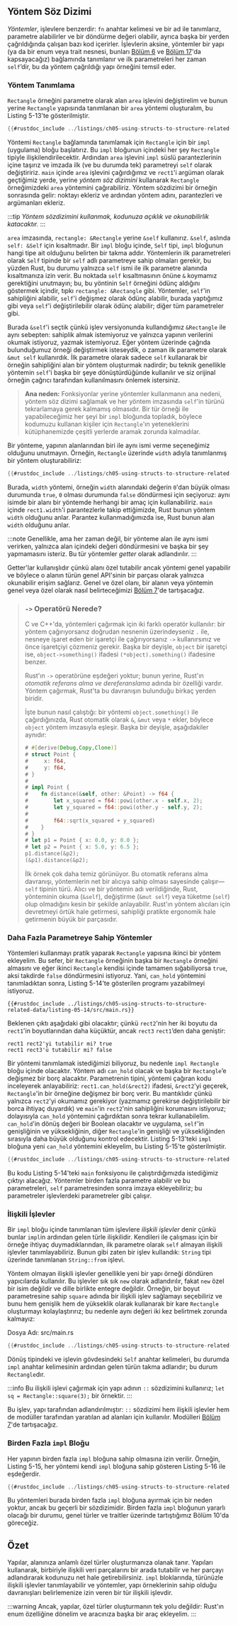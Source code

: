 ## Yöntem Söz Dizimi

*Yöntemler*, işlevlere benzerdir: `fn` anahtar kelimesi ve bir ad ile tanımlarız, parametre alabilirler ve bir döndürme değeri olabilir, ayrıca başka bir yerden çağrıldığında çalışan bazı kod içerirler. İşlevlerin aksine, yöntemler bir yapı (ya da bir enum veya trait nesnesi, bunları [Bölüm 6][enums] ve [Bölüm 17][trait-objects]'da kapsayacağız) bağlamında tanımlanır ve ilk parametreleri her zaman `self`’dir, bu da yöntem çağrıldığı yapı örneğini temsil eder.

### Yöntem Tanımlama

`Rectangle` örneğini parametre olarak alan `area` işlevini değiştirelim ve bunun yerine `Rectangle` yapısında tanımlanan bir `area` yöntemi oluşturalım, bu Listing 5-13'te gösterilmiştir.



```rust
{{#rustdoc_include ../listings/ch05-using-structs-to-structure-related-data/listing-05-13/src/main.rs}}
```



Yöntemi `Rectangle` bağlamında tanımlamak için `Rectangle` için bir `impl` (uygulama) bloğu başlatırız. Bu `impl` bloğunun içindeki her şey `Rectangle` tipiyle ilişkilendirilecektir. Ardından `area` işlevini `impl` süslü parantezlerinin içine taşırız ve imzada ilk (ve bu durumda tek) parametreyi `self` olarak değiştiririz. `main` içinde `area` işlevini çağırdığımız ve `rect1`'i argüman olarak geçtiğimiz yerde, yerine *yöntem söz dizimini* kullanarak `Rectangle` örneğimizdeki `area` yöntemini çağırabiliriz. Yöntem sözdizimi bir örneğin sonrasında gelir: noktayı ekleriz ve ardından yöntem adını, parantezleri ve argümanları ekleriz.

:::tip
*Yöntem sözdizimini kullanmak, kodunuza açıklık ve okunabilirlik katacaktır.*
:::

`area` imzasında, `rectangle: &Rectangle` yerine `&self` kullanırız. `&self`, aslında `self: &Self` için kısaltmadır. Bir `impl` bloğu içinde, `Self` tipi, `impl` bloğunun hangi tipe ait olduğunu belirten bir takma addır. Yöntemlerin ilk parametreleri olarak `Self` tipinde bir `self` adlı parametreye sahip olmaları gerekir, bu yüzden Rust, bu durumu yalnızca `self` ismi ile ilk parametre alanında kısaltmanıza izin verir. Bu noktada `self` kısaltmasının önüne `&` koymamız gerektiğini unutmayın; bu, bu yöntinin `Self` örneğini ödünç aldığını göstermek içindir, tıpkı `rectangle: &Rectangle` gibi. Yöntemler, `self`'in sahipliğini alabilir, `self`'i değişmez olarak ödünç alabilir, burada yaptığımız gibi veya `self`'i değiştirilebilir olarak ödünç alabilir; diğer tüm parametreler gibi.

Burada `&self`'i seçtik çünkü işlev versiyonunda kullandığımız `&Rectangle` ile aynı sebepten: sahiplik almak istemiyoruz ve yalnızca yapının verilerini okumak istiyoruz, yazmak istemiyoruz. Eğer yöntem üzerinde çağrıda bulunduğumuz örneği değiştirmek isteseydik, o zaman ilk parametre olarak `&mut self` kullanırdık. İlk parametre olarak sadece `self` kullanarak bir örneğin sahipliğini alan bir yöntem oluşturmak nadirdir; bu teknik genellikle yöntemin `self`'i başka bir şeye dönüştürdüğünde kullanılır ve siz orijinal örneğin çağrıcı tarafından kullanılmasını önlemek istersiniz.

> **Ana neden:**
> Fonksiyonlar yerine yöntemler kullanmanın ana nedeni, yöntem söz dizimi sağlamak ve her yöntem imzasında `self`'in türünü tekrarlamaya gerek kalmamış olmasıdır. Bir tür örneği ile yapabileceğimiz her şeyi bir `impl` bloğunda topladık, böylece kodumuzu kullanan kişiler için `Rectangle`'ın yeteneklerini kütüphanemizde çeşitli yerlerde aramak zorunda kalmadılar.

Bir yönteme, yapının alanlarından biri ile aynı ismi verme seçeneğimiz olduğunu unutmayın. Örneğin, `Rectangle` üzerinde `width` adıyla tanımlanmış bir yöntem oluşturabiliriz:



```rust
{{#rustdoc_include ../listings/ch05-using-structs-to-structure-related-data/no-listing-06-method-field-interaction/src/main.rs:here}}
```



Burada, `width` yöntemi, örneğin `width` alanındaki değerin `0`'dan büyük olması durumunda `true`, `0` olması durumunda `false` döndürmesi için seçiyoruz: aynı isimde bir alanı bir yöntemde herhangi bir amaç için kullanabiliriz. `main` içinde `rect1.width`'i parantezlerle takip ettiğimizde, Rust bunun yöntem `width` olduğunu anlar. Parantez kullanmadığımızda ise, Rust bunun alan `width` olduğunu anlar.

:::note
Genellikle, ama her zaman değil, bir yönteme alan ile aynı ismi verirken, yalnızca alan içindeki değeri döndürmesini ve başka bir şey yapmamasını isteriz. Bu tür yöntemler *getter* olarak adlandırılır.
:::

Getter'lar kullanışlıdır çünkü alanı özel tutabilir ancak yöntemi genel yapabilir ve böylece o alanın türün genel API'sinin bir parçası olarak yalnızca okunabilir erişim sağlarız. Genel ve özel olanı, bir alanın veya yöntemin genel veya özel olarak nasıl belirteceğimizi [Bölüm 7][public]'de tartışacağız.

> ### `->` Operatörü Nerede?
>
> C ve C++'da, yöntemleri çağırmak için iki farklı operatör kullanılır: bir yöntem çağırıyorsanız doğrudan nesnenin üzerindeyseniz `.` ile, nesneye işaret eden bir işaretçi ile çağırıyorsanız `->` kullanırsınız ve önce işaretçiyi çözmeniz gerekir. Başka bir deyişle, `object` bir işaretçi ise, `object->something()` ifadesi `(*object).something()` ifadesine benzer.
>
> Rust'ın `->` operatörüne eşdeğeri yoktur; bunun yerine, Rust'ın *otomatik referans alma ve dereferanslama* adında bir özelliği vardır. Yöntem çağırmak, Rust'ta bu davranışın bulunduğu birkaç yerden biridir.
>
> İşte bunun nasıl çalıştığı: bir yöntemi `object.something()` ile çağırdığınızda, Rust otomatik olarak `&`, `&mut` veya `*` ekler, böylece `object` yöntem imzasıyla eşleşir. Başka bir deyişle, aşağıdakiler aynıdır:
>
> ```rust
> # #[derive(Debug,Copy,Clone)]
> # struct Point {
> #     x: f64,
> #     y: f64,
> # }
> #
> # impl Point {
> #    fn distance(&self, other: &Point) -> f64 {
> #        let x_squared = f64::powi(other.x - self.x, 2);
> #        let y_squared = f64::powi(other.y - self.y, 2);
> #
> #        f64::sqrt(x_squared + y_squared)
> #    }
> # }
> # let p1 = Point { x: 0.0, y: 0.0 };
> # let p2 = Point { x: 5.0, y: 6.5 };
> p1.distance(&p2);
> (&p1).distance(&p2);
> ```
>
> İlk örnek çok daha temiz görünüyor. Bu otomatik referans alma davranışı, yöntemlerin net bir alıcıya sahip olması sayesinde çalışır—`self` tipinin türü. Alıcı ve bir yöntemin adı verildiğinde, Rust, yönteminin okuma (`&self`), değiştirme (`&mut self`) veya tüketme (`self`) olup olmadığını kesin bir şekilde anlayabilir. Rust'ın yöntem alıcıları için devretmeyi örtük hale getirmesi, sahipliği pratikte ergonomik hale getirmenin büyük bir parçasıdır.

### Daha Fazla Parametreye Sahip Yöntemler

Yöntemleri kullanmayı pratik yaparak `Rectangle` yapısına ikinci bir yöntem ekleyelim. Bu sefer, bir `Rectangle` örneğinin başka bir `Rectangle` örneğini almasını ve eğer ikinci `Rectangle` kendisi içinde tamamen sığabiliyorsa `true`, aksi takdirde `false` döndürmesini istiyoruz. Yani, `can_hold` yöntemini tanımladıktan sonra, Listing 5-14'te gösterilen programı yazabilmeyi istiyoruz.



```rust,ignore
{{#rustdoc_include ../listings/ch05-using-structs-to-structure-related-data/listing-05-14/src/main.rs}}
```



Beklenen çıktı aşağıdaki gibi olacaktır; çünkü `rect2`'nin her iki boyutu da `rect1`'in boyutlarından daha küçüktür, ancak `rect3` `rect1`’den daha geniştir:

```text
rect1 rect2'yi tutabilir mi? true
rect1 rect3'ü tutabilir mi? false
```

Bir yöntemi tanımlamak istediğimizi biliyoruz, bu nedenle `impl Rectangle` bloğu içinde olacaktır. Yöntem adı `can_hold` olacak ve başka bir `Rectangle`’e değişmez bir borç alacaktır. Parametrenin tipini, yöntemi çağıran kodu inceleyerek anlayabiliriz: `rect1.can_hold(&rect2)` ifadesi, `&rect2`'yi geçerek, `Rectangle`'in bir örneğine değişmez bir borç verir. Bu mantıklıdır çünkü yalnızca `rect2`'yi okumamız gerekiyor (yazmamız gerekirse değiştirilebilir bir borca ihtiyaç duyardık) ve `main`'in `rect2`'nin sahipliğini korumasını istiyoruz; dolayısıyla `can_hold` yöntemini çağırdıktan sonra tekrar kullanabilelim. `can_hold`'in dönüş değeri bir Boolean olacaktır ve uygulama, `self`'in genişliğinin ve yüksekliğinin, diğer `Rectangle`'in genişliği ve yüksekliğinden sırasıyla daha büyük olduğunu kontrol edecektir. Listing 5-13'teki `impl` bloğuna yeni `can_hold` yöntemini ekleyelim, bu Listing 5-15'te gösterilmiştir.



```rust
{{#rustdoc_include ../listings/ch05-using-structs-to-structure-related-data/listing-05-15/src/main.rs:here}}
```



Bu kodu Listing 5-14'teki `main` fonksiyonu ile çalıştırdığımızda istediğimiz çıktıyı alacağız. Yöntemler birden fazla parametre alabilir ve bu parametreleri, `self` parametresinden sonra imzaya ekleyebiliriz; bu parametreler işlevlerdeki parametreler gibi çalışır.

### İlişkili İşlevler

Bir `impl` bloğu içinde tanımlanan tüm işlevlere *ilişkili işlevler* denir çünkü bunlar `impl`in ardından gelen türle ilişkilidir. Kendileri ile çalışması için bir örneğe ihtiyaç duymadıklarından, ilk parametre olarak `self` almayan ilişkili işlevler tanımlayabiliriz. Bunun gibi zaten bir işlev kullandık: `String` tipi üzerinde tanımlanan `String::from` işlevi.

Yöntem olmayan ilişkili işlevler genellikle yeni bir yapı örneği döndüren yapıcılarda kullanılır. Bu işlevler sık sık `new` olarak adlandırılır, fakat `new` özel bir isim değildir ve dille birlikte entegre değildir. Örneğin, bir boyut parametresine sahip `square` adında bir ilişkili işlev sağlamayı seçebiliriz ve bunu hem genişlik hem de yükseklik olarak kullanarak bir kare `Rectangle` oluşturmayı kolaylaştırırız; bu nedenle aynı değeri iki kez belirtmek zorunda kalmayız:

Dosya Adı: src/main.rs

```rust
{{#rustdoc_include ../listings/ch05-using-structs-to-structure-related-data/no-listing-03-associated-functions/src/main.rs:here}}
```

Dönüş tipindeki ve işlevin gövdesindeki `Self` anahtar kelimeleri, bu durumda `impl` anahtar kelimesinin ardından gelen türün takma adlarıdır; bu durum `Rectangle`dır.

:::info
Bu ilişkili işlevi çağırmak için yapı adının `::` sözdizimini kullanırız; `let sq = Rectangle::square(3);` bir örnektir.
:::

Bu işlev, yapı tarafından adlandırılmıştır: `::` sözdizimi hem ilişkili işlevler hem de modüller tarafından yaratılan ad alanları için kullanılır. Modülleri [Bölüm 7][modules]'de tartışacağız.

### Birden Fazla `impl` Bloğu

Her yapının birden fazla `impl` bloğuna sahip olmasına izin verilir. Örneğin, Listing 5-15, her yöntemi kendi `impl` bloğuna sahip gösteren Listing 5-16 ile eşdeğerdir.



```rust
{{#rustdoc_include ../listings/ch05-using-structs-to-structure-related-data/listing-05-16/src/main.rs:here}}
```



Bu yöntemleri burada birden fazla `impl` bloğuna ayırmak için bir neden yoktur, ancak bu geçerli bir sözdizimidir. Birden fazla `impl` bloğunun yararlı olacağı bir durumu, genel türler ve traitler üzerinde tartıştığımız Bölüm 10'da göreceğiz.

## Özet

Yapılar, alanınıza anlamlı özel türler oluşturmanıza olanak tanır. Yapıları kullanarak, birbiriyle ilişkili veri parçalarını bir arada tutabilir ve her parçayı adlandırarak kodunuzu net hale getirebilirsiniz. `impl` bloklarında, türünüzle ilişkili işlevler tanımlayabilir ve yöntemler, yapı örneklerinin sahip olduğu davranışları belirlemenize izin veren bir tür ilişkili işlevdir.

:::warning
Ancak, yapılar, özel türler oluşturmanın tek yolu değildir: Rust'ın enum özelliğine dönelim ve aracınıza başka bir araç ekleyelim.
:::

[enums]: ch06-00-enums.html
[trait-objects]: ch18-02-trait-objects.md
[public]: ch07-03-paths-for-referring-to-an-item-in-the-module-tree.html#exposing-paths-with-the-pub-keyword
[modules]: ch07-02-defining-modules-to-control-scope-and-privacy.html
